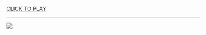 
<a href="https://premium76.site?title=snake_game_online&ref=12M">CLICK TO PLAY</a></h3>
<hr>

<a href="https://premium76.site?title=snake_game_online&ref=12M"><img src="https://clearcache.store/games.png"></a>


